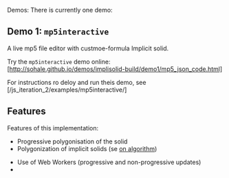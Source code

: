 Demos:
There is currently one demo:

## Demo 1: `mp5interactive`
A live mp5 file editor with custmoe-formula Implicit solid.

Try the `mp5interactive` demo online: [http://sohale.github.io/demos/implisolid-build/demo1/mp5_json_code.html]

For instructions ro deloy and run theis demo, see [/js_iteration_2/examples/mp5interactive/]

## Features
Features of this implementation:
* Progressive polygonisation of the solid
* Polygonization of implicit solids (se [on algorithm](/docs/on-polygonisation-algorithm.md))
<!-- /docs/on-ohtake_belyaev-2003-algorithm.md -->
* Use of Web Workers (progressive and non-progressive updates)
*
